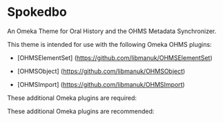 # Spokedbo
An Omeka Theme for Oral History and the OHMS Metadata Synchronizer.

This theme is intended for use with the following Omeka OHMS plugins:

* [OHMSElementSet] (https://github.com/libmanuk/OHMSElementSet)

* [OHMSObject] (https://github.com/libmanuk/OHMSObject)

* [OHMSImport] (https://github.com/libmanuk/OHMSImport)

These additional Omeka plugins are required:


These additional Omeka plugins are recommended:



